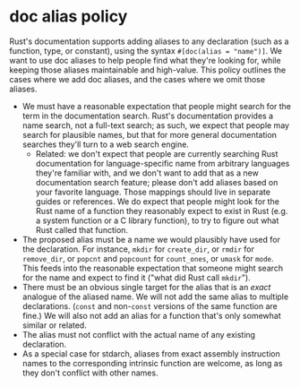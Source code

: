 doc alias policy
================

Rust's documentation supports adding aliases to any declaration (such as a
function, type, or constant), using the syntax `#[doc(alias = "name")]`. We
want to use doc aliases to help people find what they're looking for, while
keeping those aliases maintainable and high-value. This policy outlines the
cases where we add doc aliases, and the cases where we omit those aliases.

- We must have a reasonable expectation that people might search for the term
  in the documentation search. Rust's documentation provides a name search, not
  a full-text search; as such, we expect that people may search for plausible
  names, but that for more general documentation searches they'll turn to a web
  search engine.
  - Related: we don't expect that people are currently searching Rust
    documentation for language-specific name from arbitrary languages they're
    familiar with, and we don't want to add that as a new documentation search
    feature; please don't add aliases based on your favorite language. Those
    mappings should live in separate guides or references. We do expect that
    people might look for the Rust name of a function they reasonably expect to
    exist in Rust (e.g. a system function or a C library function), to try to
    figure out what Rust called that function.
- The proposed alias must be a name we would plausibly have used for the
  declaration. For instance, `mkdir` for `create_dir`, or `rmdir` for
  `remove_dir`, or `popcnt` and `popcount` for `count_ones`, or `umask` for
  `mode`. This feeds into the reasonable expectation that someone might search
  for the name and expect to find it ("what did Rust call `mkdir`").
- There must be an obvious single target for the alias that is an *exact*
  analogue of the aliased name. We will not add the same alias to multiple
  declarations. (`const` and non-`const` versions of the same function are
  fine.) We will also not add an alias for a function that's only somewhat
  similar or related.
- The alias must not conflict with the actual name of any existing declaration.
- As a special case for stdarch, aliases from exact assembly instruction names
  to the corresponding intrinsic function are welcome, as long as they don't
  conflict with other names.
